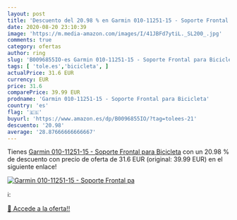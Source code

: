 ```yaml
---
layout: post
title: 'Descuento del 20.98 % en Garmin 010-11251-15 - Soporte Frontal pa'
date: 2020-08-20 23:10:39
image: 'https://m.media-amazon.com/images/I/41JBFd7ytiL._SL200_.jpg'
comments: true
category: ofertas
author: ring
slug: 'B0096855IO-es Garmin 010-11251-15 - Soporte Frontal para Bicicleta'
tags: [ 'tole.es','bicicleta', ]
actualPrice: 31.6 EUR
currency: EUR
price: 31.6
comparePrice: 39.99 EUR
prodname: 'Garmin 010-11251-15 - Soporte Frontal para Bicicleta'
country: 'es'
flag: '🇪🇸'
buyurl: 'https://www.amazon.es/dp/B0096855IO/?tag=tolees-21'
descuento: '20.98'
average: '28.87666666666667'
---
```


Tienes [Garmin 010-11251-15 - Soporte Frontal para Bicicleta](https://www.amazon.es/dp/B0096855IO/?tag=tolees-21) con un 20.98 % de descuento con precio de oferta de 31.6 EUR (original: 39.99 EUR) en el siguiente enlace!

[![Garmin 010-11251-15 - Soporte Frontal pa](https://m.media-amazon.com/images/I/41JBFd7ytiL._SL200_.jpg)](https://www.amazon.es/dp/B0096855IO/?tag=tolees-21)

ℹ️:


[🛒 Accede a la oferta!!](https://www.amazon.es/dp/B0096855IO/?tag=tolees-21)
